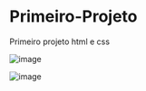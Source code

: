 # Primeiro-Projeto
Primeiro projeto html e css

![image](https://user-images.githubusercontent.com/103382295/185680490-0bf1b3eb-26b5-4cfc-8f38-850ff2977956.png)


![image](https://user-images.githubusercontent.com/103382295/185680608-4c022f3b-4567-4440-b5c9-a5218c8847a8.png)

